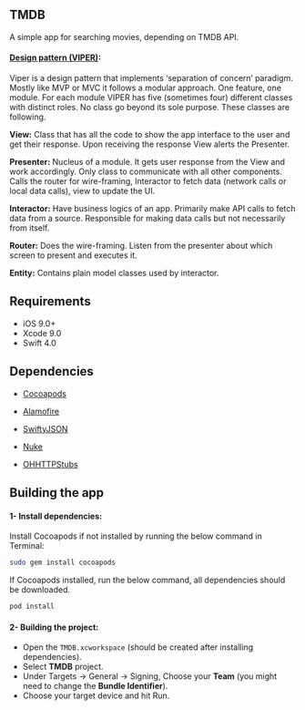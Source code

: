 ## TMDB

A simple app for searching movies, depending on TMDB API.



#### <u>Design pattern (VIPER)</u>:

Viper is a design pattern that implements ‘separation of concern’ paradigm. Mostly like MVP or MVC it follows a modular approach. One feature, one module. For each module VIPER has five (sometimes four) different classes with distinct roles. No class go beyond its sole purpose. These classes are following.

**View:** Class that has all the code to show the app interface to the user and get their response. Upon receiving the response View alerts the Presenter.

**Presenter:** Nucleus of a module. It gets user response from the View and work accordingly. Only class to communicate with all other components. Calls the router for wire-framing, Interactor to fetch data (network calls or local data calls), view to update the UI.

**Interactor:** Have business logics of an app. Primarily make API calls to fetch data from a source. Responsible for making data calls but not necessarily from itself.

**Router:** Does the wire-framing. Listen from the presenter about which screen to present and executes it.

**Entity:** Contains plain model classes used by interactor.



## Requirements

- iOS 9.0+
- Xcode 9.0
- Swift 4.0



## Dependencies

- [Cocoapods](http://cocoapods.org) 
- [Alamofire](https://github.com/Alamofire/Alamofire) 
- [SwiftyJSON](https://github.com/SwiftyJSON/SwiftyJSON) 

- [Nuke](https://github.com/kean/Nuke)
- [OHHTTPStubs](https://github.com/AliSoftware/OHHTTPStubs) 



## Building the app
#### 1- Install dependencies:

Install Cocoapods if not installed by running the below command in Terminal:

```bash
sudo gem install cocoapods
```

If Cocoapods installed, run the below command, all dependencies should be downloaded.

```bash
pod install
```

#### 2- Building the project:

- Open the `TMDB.xcworkspace` (should be created after installing dependencies).
- Select **TMDB** project.
- Under Targets -> General -> Signing, Choose your **Team** (you might need to change the **Bundle Identifier**).
- Choose your target device and hit Run.

